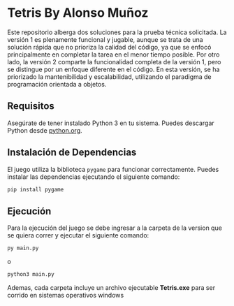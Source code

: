 # Tetris By Alonso Muñoz

Este repositorio alberga dos soluciones para la prueba técnica solicitada. La versión 1 es plenamente funcional y jugable, aunque se trata de una solución rápida que no prioriza la calidad del código, ya que se enfocó principalmente en completar la tarea en el menor tiempo posible. Por otro lado, la versión 2 comparte la funcionalidad completa de la versión 1, pero se distingue por un enfoque diferente en el código. En esta versión, se ha priorizado la mantenibilidad y escalabilidad, utilizando el paradigma de programación orientada a objetos.

## Requisitos

Asegúrate de tener instalado Python 3 en tu sistema. Puedes descargar Python desde [python.org](https://www.python.org/downloads/).

## Instalación de Dependencias

El juego utiliza la biblioteca `pygame` para funcionar correctamente. Puedes instalar las dependencias ejecutando el siguiente comando:

```bash
pip install pygame
```
## Ejecución

Para la ejecución del juego se debe ingresar a la carpeta de la version que se quiera correr y ejecutar el siguiente comando:

```bash
py main.py
```
o

```bash
python3 main.py
```
Ademas, cada carpeta incluye un archivo ejecutable **Tetris.exe** para ser corrido en sistemas operativos windows
